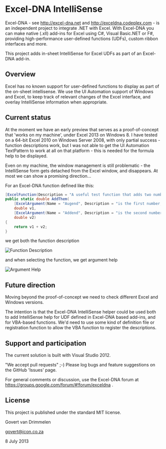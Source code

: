 Excel-DNA IntelliSense
======================
Excel-DNA - see http://excel-dna.net and http://exceldna.codeplex.com - is an independent project to integrate .NET with Excel.
With Excel-DNA you can make native (.xll) add-ins for Excel using C#, Visual Basic.NET or F#, providing high-performance user-defined functions (UDFs), custom ribbon interfaces and more.

This project adds in-sheet IntelliSense for Excel UDFs as part of an Excel-DNA add-in.

Overview
--------
Excel has no known support for user-defined functions to display as part of the on-sheet intellisense. We use the UI Automation support of Windows and Excel, to keep track of relevant changes of the Excel interface, and overlay IntelliSense information when appropriate.

Current status
--------------
At the moment we have an early preview that serves as a proof-of-concept that 'works on my machine', under Excel 2013 on Windows 8. I have tested on a 64-bit Excel 2010 on Windows Server 2008, with only partial success - function descriptions work, but I was not able to get the UI Automation TextPattern to work at all on that platform - this is needed for the formula help to be displayed.

Even on my machine, the window management is still problematic - the IntelliSense form gets detached from the Excel window, and disappears. At most we can show a promising direction...

For an Excel-DNA function defined like this:
```C#
[ExcelFunction(Description = "A useful test function that adds two numbers, and returns the sum.")]
public static double AddThem(
	[ExcelArgument(Name = "Augend", Description = "is the first number, to which will be added")] 
	double v1,
	[ExcelArgument(Name = "Addend", Description = "is the second number that will be added")]     
	double v2)
{
	return v1 + v2;
}
```
we get both the function description

![Function Description](https://raw.github.com/Excel-DNA/IntelliSense/master/Screenshots/FunctionDescription.PNG)

and when selecting the function, we get argument help

![Argument Help](https://raw.github.com/Excel-DNA/IntelliSense/master/Screenshots/ArgumentHelp.PNG)

Future direction
----------------
Moving beyond the proof-of-concept we need to check different Excel and Windows versions.

The intention is that the Excel-DNA IntelliSense helper could be used both to add IntelliSense help for UDF defined in Excel-DNA based add-ins, and for VBA-based functions. We'd need to use some kind of definition file or registration function to allow the VBA function to register the descriptions.

Support and participation
-------------------------
The current solution is built with Visual Studio 2012.

"We accept pull requests" ;-) Please log bugs and feature suggestions on the GitHub 'Issues' page.

For general comments or discussion, use the Excel-DNA forum at https://groups.google.com/forum/#!forum/exceldna .

License
-------
This project is published under the standard MIT license.


  Govert van Drimmelen
  
  govert@icon.co.za
  
  8 July 2013
  
